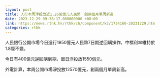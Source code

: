 ```yaml
---
layout: post
title: 人行本周淨投放近1.26萬億元人民幣　創兩個月單周新高
date: 2023-12-29 09:38:17.000000000 +08:00
link: https://news.rthk.hk/rthk/ch/component/k2/1734160-20231229.htm
categories: rthk
---
```


人民銀行公開市場今日進行1950億元人民幣7日期逆回購操作，中標利率維持於1.8厘不變。

今日有400億元逆回購到期，單日淨投放1550億元。

外電計算，本周公開市場淨投放12570億元，創兩個月單周新高。
